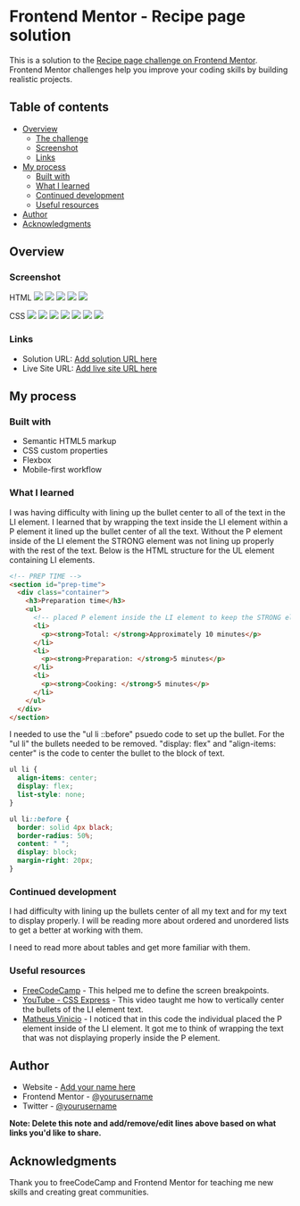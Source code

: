 # Frontend Mentor - Recipe page solution

This is a solution to the [Recipe page challenge on Frontend Mentor](https://www.frontendmentor.io/challenges/recipe-page-KiTsR8QQKm). Frontend Mentor challenges help you improve your coding skills by building realistic projects.

## Table of contents

- [Overview](#overview)
  - [The challenge](#the-challenge)
  - [Screenshot](#screenshot)
  - [Links](#links)
- [My process](#my-process)
  - [Built with](#built-with)
  - [What I learned](#what-i-learned)
  - [Continued development](#continued-development)
  - [Useful resources](#useful-resources)
- [Author](#author)
- [Acknowledgments](#acknowledgments)

## Overview

### Screenshot

HTML
![](./screenshots/recipe-page-project-screenshot-html-1.png)
![](./screenshots/recipe-page-project-screenshot-html-2.png)
![](./screenshots\recipe-page-project-screenshot-html-4.png)
![](./screenshots\recipe-page-project-screenshot-html-5.png)
![](./screenshots\recipe-page-project-screenshot-html-6.png)

CSS
![](./screenshots\recipe-page-project-screenshot-css-1.png)
![](./screenshots\recipe-page-project-screenshot-css-2.png)
![](./screenshots\recipe-page-project-screenshot-css-3.png)
![](./screenshots\recipe-page-project-screenshot-css-4.png)
![](./screenshots\recipe-page-project-screenshot-css-5.png)
![](./screenshots\recipe-page-project-screenshot-css-6.png)
![](./screenshots\recipe-page-project-screenshot-css-7.png)

### Links

- Solution URL: [Add solution URL here](https://your-solution-url.com)
- Live Site URL: [Add live site URL here](https://your-live-site-url.com)

## My process

### Built with

- Semantic HTML5 markup
- CSS custom properties
- Flexbox
- Mobile-first workflow

### What I learned

I was having difficulty with lining up the bullet center to all of the text in the LI element. I learned that by wrapping the text inside the LI element within a P element it lined up the bullet center of all the text. Without the P element inside of the LI element the STRONG element was not lining up properly with the rest of the text. Below is the HTML structure for the UL element containing LI elements.

```html
<!-- PREP TIME -->
<section id="prep-time">
  <div class="container">
    <h3>Preparation time</h3>
    <ul>
      <!-- placed P element inside the LI element to keep the STRONG element inline with the rest of the text. Otherwise the STRONG element will line up with the bullet rather than the text. -->
      <li>
        <p><strong>Total: </strong>Approximately 10 minutes</p>
      </li>
      <li>
        <p><strong>Preparation: </strong>5 minutes</p>
      </li>
      <li>
        <p><strong>Cooking: </strong>5 minutes</p>
      </li>
    </ul>
  </div>
</section>
```

I needed to use the "ul li ::before" psuedo code to set up the bullet. For the "ul li" the bullets needed to be removed. "display: flex" and "align-items: center" is the code to center the bullet to the block of text.

```css
ul li {
  align-items: center;
  display: flex;
  list-style: none;
}

ul li::before {
  border: solid 4px black;
  border-radius: 50%;
  content: " ";
  display: block;
  margin-right: 20px;
}
```

### Continued development

I had difficulty with lining up the bullets center of all my text and for my text to display properly. I will be reading more about ordered and unordered lists to get a better at working with them.

I need to read more about tables and get more familiar with them.

### Useful resources

- [FreeCodeCamp](https://www.freecodecamp.org/news/css-media-queries-breakpoints-media-types-standard-resolutions-and-more/) - This helped me to define the screen breakpoints.
- [YouTube - CSS Express](https://www.youtube.com/watch?v=w9gVDgFzPO8) - This video taught me how to vertically center the bullets of the LI element text.
- [Matheus Vinicio](https://matheus-vinicio.github.io/RECIPE/) - I noticed that in this code the individual placed the P element inside of the LI element. It got me to think of wrapping the text that was not displaying properly inside the P element.

## Author

- Website - [Add your name here](https://www.your-site.com)
- Frontend Mentor - [@yourusername](https://www.frontendmentor.io/profile/yourusername)
- Twitter - [@yourusername](https://www.twitter.com/yourusername)

**Note: Delete this note and add/remove/edit lines above based on what links you'd like to share.**

## Acknowledgments

Thank you to freeCodeCamp and Frontend Mentor for teaching me new skills and creating great communities.
